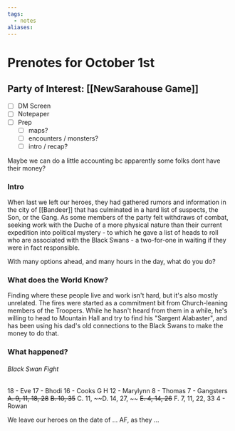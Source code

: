```yaml
---
tags:
  - notes
aliases:
---
```


# Prenotes for October 1st
## Party of Interest: [[NewSarahouse Game]]
- [ ] DM Screen
- [ ] Notepaper
- [ ] Prep
	- [ ] maps?
	- [ ] encounters / monsters?
	- [ ] intro / recap?

Maybe we can do a little accounting bc apparently some folks dont have their money?

### Intro

When last we left our heroes, they had gathered rumors and information in the city of [[Bandeer]] that has culminated in a hard list of suspects, the Son, or the Gang. As some members of the party felt withdraws of combat, seeking work with the Duche of a more physical nature than their current expedition into political mystery - to which he gave a list of heads to roll who are associated with the Black Swans - a two-for-one in waiting if they were in fact responsible.

With many options ahead, and many hours in the day, what do you do?

### What does the World Know?

Finding where these people live and work isn't hard, but it's also mostly unrelated. The fires were started as a commitment bit from Church-leaning members of the Troopers. While he hasn't heard from them in a while, he's willing to head to Mountain Hall and try to find his "Sargent Alabaster", and has been using his dad's old connections to the Black Swans to make the money to do that.

### What happened?

###### Black Swan Fight
18 - Eve
17 - Bhodi
16 - Cooks
	G
	H
12 - Marylynn
8 - Thomas
7 - Gangsters
	~~A. 9, 11, 18, 28~~
	~~B. 10, 35~~
	C. 11, 
	~~D. 14, 27, ~~
	~~E. 4, 14, 26~~
	F. 7, 11, 22, 33
4 - Rowan




We leave our heroes on the date of ... AF, as they ...